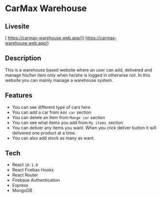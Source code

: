 # CarMax Warehouse

## Livesite 
[ https://carmax-warehouse.web.app/]( https://carmax-warehouse.web.app/)

## Description
This is a warehouse based website where an user can add, delivered and manage his/her item only when he/she is logged in otherwise not. In this website you can mainly manage a warehouse system. 

## Features
* You can see different type of cars here
* You can add a car from `Add car` section
* You can delete an item from `Mange car` section
* You can see what items you add from `My items `section
* You can deliver any items you want. When you click deliver button it will delivered one product at a time.
* You can also add stock as many as want.

## Tech
- React `18.1.0`
- React Firebas Hooks
- React Router
- Firebase Authentication
- Express
- MongoDB
